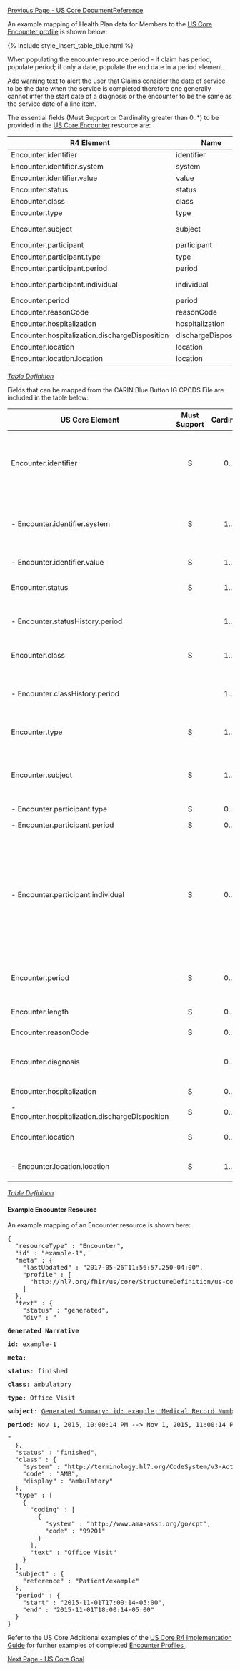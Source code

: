 [Previous Page - US Core DocumentReference](USCoreDocumentReference.html)

An example mapping of Health Plan data for Members to the [US Core Encounter profile](http://hl7.org/fhir/us/core/StructureDefinition-us-core-encounter.html) is shown below:

{% include style_insert_table_blue.html %}

When populating the encounter resource period - if claim has period, populate period; if only a date, populate the end date in a period element.

Add warning text to alert the user that Claims consider the date of service to be the date when the service is completed therefore one generally cannot infer the start date of a diagnosis or the encounter to be the same as the service date of a line item.


The essential fields (Must Support or Cardinality greater than 0..*) to be provided in the [US Core Encounter](http://hl7.org/fhir/us/core/StructureDefinition-us-core-encounter.html) resource are:

| R4 Element                                     | Name                  | Cardinality | Type                                    |
|------------------------------------------------|-----------------------|:-----------:|-----------------------------------------|
| Encounter.identifier                           |  identifier           |     0..*    | Identifier                              |
| Encounter.identifier.system                    |  system               |     1..1    | uri                                     |
| Encounter.identifier.value                     |  value                |     1..1    | string                                  |
| Encounter.status                               |  status               |     1..1    | code                                    |
| Encounter.class                                |  class                |     1..1    | Coding                                  |
| Encounter.type                                 |  type                 |     1..*    | CodeableConcept                         |
| Encounter.subject                              |  subject              |     1..1    | Reference(US Core Patient Profile)      |
| Encounter.participant                          |  participant          |     0..*    | BackboneElement                         |
| Encounter.participant.type                     |  type                 |     0..*    | CodeableConcept                         |
| Encounter.participant.period                   |  period               |     0..1    | Period                                  |
| Encounter.participant.individual               |  individual           |     0..1    | Reference(US Core Practitioner Profile) |
| Encounter.period                               |  period               |     0..1    | Period                                  |
| Encounter.reasonCode                           |  reasonCode           |     0..*    | CodeableConcept                         |
| Encounter.hospitalization                      |  hospitalization      |     0..1    | BackboneElement                         |
| Encounter.hospitalization.dischargeDisposition |  dischargeDisposition |     0..1    | CodeableConcept                         |
| Encounter.location                             |  location             |     0..*    | BackboneElement                         |
| Encounter.location.location                    |  location             |     1..1    | Reference(Location)                     |

<i>[Table Definition](index.html#mapping-adjudicated-claims-and-encounter-information-to-clinical-resources)</i>

Fields that can be mapped from the CARIN Blue Button IG CPCDS File are included in the table below:

| US Core Element                                   | Must Support | Cardinality | CARIN-BB Element                                                                                  | CPCDS Element Mapping or Implementer Note                                                                                                                                                                                                                                                                     |
|---------------------------------------------------|:------------:|:-----------:|---------------------------------------------------------------------------------------------------|---------------------------------------------------------------------------------------------------------------------------------------------------------------------------------------------------------------------------------------------------------------------------------------------------------------|
| Encounter.identifier                              |       S      |     0..*    | ExplanationOfBenefit.identifier                                                                   | [{"35":"Payer claim unique identifier"}]. Note: Assign Payer System URI for Unique Claim Id in Encounter.identifier.system. SetClaim Id in Encounter.identifier.value                                                                                                                                         |
|  - Encounter.identifier.system                    |       S      |     1..1    |                                                                                                   | . Note: Assign Payer System URI for Unique Claim Id in Encounter.identifier.system. Set Claim Id in Encounter.identifier.value                                                                                                                                                                                |
|  - Encounter.identifier.value                     |       S      |     1..1    |                                                                                                   | . Note: Assign Claim Id in Encounter.identifier.value                                                                                                                                                                                                                                                         |
| Encounter.status                                  |       S      |     1..1    | ExplanationOfBenefit.status                                                                       | [{"140":"Claim processing status code<br>"}]                                                                                                                                                                                                                                                                  |
|  - Encounter.statusHistory.period                 |              |     1..1    |                                                                                                   | [{"177, 178":"Statement From Date<br>Statement Through Date<br>"}]                                                                                                                                                                                                                                            |
| Encounter.class                                   |       S      |     1..1    |                                                                                                   | . Note: Use ExplanationOfBenefit.type [institutional\                                                                                                                                                                                                                                                         |oral\|pharmacy\|professional\|vision]  to map to ActCode [IMP\|AMB\|AMB\|AMB]                                                                        |
|  - Encounter.classHistory.period                  |              |     1..1    | ExplanationOfBenefit.item.serviced.servicedPeriod, ExplanationOfBenefit.item.serviced.servicedDate | [{"18, 19":"Member Admission Date<br>Member Discharge Date"}, {"90, 119":"Service from date, Service to date"}]                                                                                                                                                                                               |
| Encounter.type                                    |       S      |     1..*    | ExplanationOfBenefit.type                                                                         | HCPCS codes are contained within CPT Code System.                                                                          |
| Encounter.subject                                 |       S      |     1..1    | ExplanationOfBenefit.patient                                                                      | [{"Ref (1), Ref (109)":"Member id, Patient account number"}, {"Ref (191)":"Unique Member ID"}, {"Ref (110)":"Medical record number"}]                                                                                                                                                                         |
|  - Encounter.participant.type                     |       S      |     0..*    | ExplanationOfBenefit.careTeam.role         | [{"165":"Care Team Role"}]                                                                                                                                                                                                                                                                                    |
|  - Encounter.participant.period                   |       S      |     0..1    |                                                                                                   | . Note: Provide information if available                                                                                                                                                                                                                                                                      |
|  - Encounter.participant.individual               |       S      |     0..1    | ExplanationOfBenefit.careTeam.provider     | [{"Ref (93, 96, 98, 99, 173)":"Provider attending, PCP, operating, <br/>referring and supervising NPIs"}, {"Ref (166, 169, 182, 171, 174)":"Provider <br/>attending, PCP, operating, referring and supervising names"},<br/>{"Ref (94, 167)":"Claim Billing Provider NPI, <br/>Claim Billing Provider Name"}] |
| Encounter.period                                  |       S      |     0..1    | ExplanationOfBenefit.item.serviced.servicedPeriod, ExplanationOfBenefit.item.serviced.servicedDate | [{"18, 19":"Member Admission Date<br>Member Discharge Date"}, {"90, 119":"Service from date, Service to date"}]                                                                                                                                                                                               |
| Encounter.length                                  |       S      |     0..1    |                                                                                                   | . Note: Provide information if available                                                                                                                                                                                                                                                                      |
| Encounter.reasonCode                              |       S      |     0..*    |                                                                                                   | . Note: Provide information if available                                                                                                                                                                                                                                                                      |
| Encounter.diagnosis                               |              |     0..*    |                                                                                                   | [{"21, 22, 23, 30, 31":"Diagnosis Code"}, {"28, 29":"Present on admission"}]                                                                                                                                                                                                                                  |
| Encounter.hospitalization                         |       S      |     0..1    |                                                                                                   | . Note: Provide information if available                                                                                                                                                                                                                                                                      |
|  - Encounter.hospitalization.dischargeDisposition |       S      |     0..1    |                                                                                                   | . Note: Provide information if available                                                                                                                                                                                                                                                                      |
| Encounter.location                                |       S      |     0..*    | ExplanationOfBenefit.locationReference                                                            | . Note: Reference to location where Encounter took place                                                                                                                                                                                                                                                      |
|  - Encounter.location.location                    |       S      |     1..1    |                                                                                                   | . Note: Reference to location where Encounter took place                                                                                                                                                                                                                                                      |


<i>[Table Definition](index.html#mapping-adjudicated-claims-and-encounter-information-to-clinical-resources)</i>


#### Example Encounter Resource

An example mapping of an Encounter resource is shown here:

<pre>
{
  "resourceType" : "Encounter",
  "id" : "example-1",
  "meta" : {
    "lastUpdated" : "2017-05-26T11:56:57.250-04:00",
    "profile" : [
      "http://hl7.org/fhir/us/core/StructureDefinition/us-core-encounter"
    ]
  },
  "text" : {
    "status" : "generated",
    "div" : "<div xmlns=\"http://www.w3.org/1999/xhtml\"><p><b>Generated Narrative</b></p><p><b>id</b>: example-1</p><p><b>meta</b>: </p><p><b>status</b>: finished</p><p><b>class</b>: <span title=\"{http://terminology.hl7.org/CodeSystem/v3-ActCode AMB}\">ambulatory</span></p><p><b>type</b>: <span title=\"Codes: {http://www.ama-assn.org/go/cpt 99201}\">Office Visit</span></p><p><b>subject</b>: <a href=\"Patient-example.html\">Generated Summary: id: example; Medical Record Number = 1032702 (USUAL); active; Amy V. Shaw , Amy V. Baxter ; ph: 555-555-5555(HOME), amy.shaw@example.com; gender: female; birthDate: 1987-02-20</a></p><p><b>period</b>: Nov 1, 2015, 10:00:14 PM --&gt; Nov 1, 2015, 11:00:14 PM</p></div>"
  },
  "status" : "finished",
  "class" : {
    "system" : "http://terminology.hl7.org/CodeSystem/v3-ActCode",
    "code" : "AMB",
    "display" : "ambulatory"
  },
  "type" : [
    {
      "coding" : [
        {
          "system" : "http://www.ama-assn.org/go/cpt",
          "code" : "99201"
        }
      ],
      "text" : "Office Visit"
    }
  ],
  "subject" : {
    "reference" : "Patient/example"
  },
  "period" : {
    "start" : "2015-11-01T17:00:14-05:00",
    "end" : "2015-11-01T18:00:14-05:00"
  }
}
</pre>


Refer to the US Core Additional examples of the [US Core R4 Implementation Guide](http://hl7.org/fhir/us/core/index.html) for further examples of completed [Encounter Profiles ](http://hl7.org/fhir/us/core/StructureDefinition-us-core-encounter.html).




[Next Page - US Core Goal](USCoreGoal.html)
